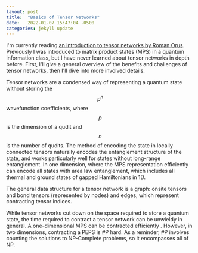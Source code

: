 ```yaml
---
layout: post
title:  "Basics of Tensor Networks"
date:   2022-01-07 15:47:04 -0500
categories: jekyll update
---
```

I'm currently reading [an introduction to tensor networks by Roman Orus][tn-review]. Previously I was introduced to matrix product states (MPS) in a quantum information class, but I have never learned about tensor networks in depth before. First, I'll give a general overview of the benefits and challenges of tensor networks, then I'll dive into more involved details.

Tensor networks are a condensed way of representing a quantum state without storing the $$p^n$$ wavefunction coefficients, where $$p$$ is the dimension of a qudit and $$n$$ is the number of qudits. The method of encoding the state in locally connected tensors naturally encodes the entanglement structure of the state, and works particularly well for states without long-range entanglement. In one dimension, where the MPS representation efficiently can encode all states with area law entanglement, which includes all thermal and ground states of gapped Hamiltonians in 1D. 

The general data structure for a tensor network is a graph: onsite tensors and bond tensors (represented by nodes) and edges, which represent contracting tensor indices.  

While tensor networks cut down on the space required to store a quantum state, the time required to contract a tensor network can be unwieldy in general. A one-dimensional MPS can be contracted efficiently . However, in two dimensions, contracting a PEPS is #P hard. As a reminder, #P involves counting the solutions to NP-Complete problems, so it encompasses all of NP.  

[tn-review]: https://arxiv.org/pdf/1306.2164.pdf
